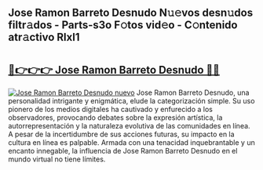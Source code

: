 ## Jose Ramon Barreto Desnudo N𝚞𝚎vos desn𝚞dos filtr𝚊dos - Parts-s3o F𝚘tos vid𝚎o - C𝚘ntenido atr𝚊ctivo Rlxl1

# <h2><a href="http://mb8d6le.tromn.icu/?c=Jose+Ramon+Barreto+Desnudo">🔗👉👉👉 Jose Ramon Barreto Desnudo 🔗🔗</a></h2>

[![Jose Ramon Barreto Desnudo nuevo](https://i.imgur.com/pEAQMta.gif)](http://mb8d6le.tromn.icu/?c=Jose+Ramon+Barreto+Desnudo)
Jose Ramon Barreto Desnudo, una personalidad intrigante y enigmática, elude la categorización simple. Su uso pionero de los medios digitales ha cautivado y enfurecido a los observadores, provocando debates sobre la expresión artística, la autorrepresentación y la naturaleza evolutiva de las comunidades en línea. A pesar de la incertidumbre de sus acciones futuras, su impacto en la cultura en línea es palpable. Armada con una tenacidad inquebrantable y un encanto innegable, la influencia de Jose Ramon Barreto Desnudo en el mundo virtual no tiene límites.
